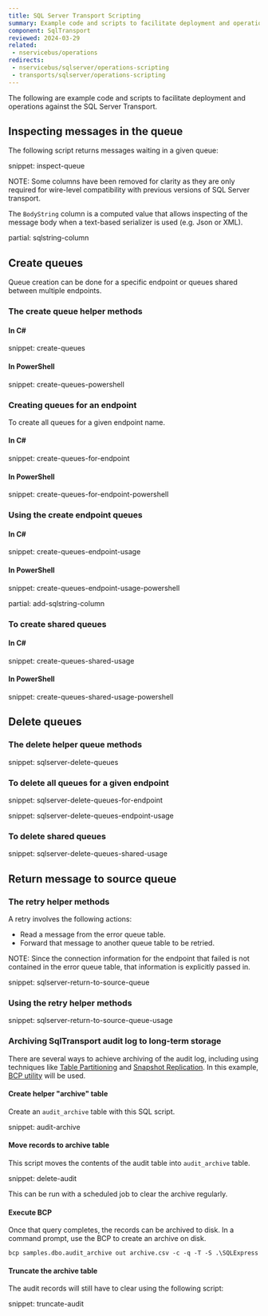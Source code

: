 ```yaml
---
title: SQL Server Transport Scripting
summary: Example code and scripts to facilitate deployment and operational actions against the SQLServer Transport.
component: SqlTransport
reviewed: 2024-03-29
related:
 - nservicebus/operations
redirects:
 - nservicebus/sqlserver/operations-scripting
 - transports/sqlserver/operations-scripting
---
```


The following are example code and scripts to facilitate deployment and operations against the SQL Server Transport.

## Inspecting messages in the queue

The following script returns messages waiting in a given queue:

snippet: inspect-queue

NOTE: Some columns have been removed for clarity as they are only required for wire-level compatibility with previous versions of SQL Server transport.

The `BodyString` column is a computed value that allows inspecting of the message body when a text-based serializer is used (e.g. Json or XML).

partial: sqlstring-column

## Create queues

Queue creation can be done for a specific endpoint or queues shared between multiple endpoints.

### The create queue helper methods

#### In C&#35;

snippet: create-queues

#### In PowerShell

snippet: create-queues-powershell

### Creating queues for an endpoint

To create all queues for a given endpoint name.

#### In C&#35;

snippet: create-queues-for-endpoint

#### In PowerShell

snippet: create-queues-for-endpoint-powershell

### Using the create endpoint queues

#### In C&#35;

snippet: create-queues-endpoint-usage

#### In PowerShell

snippet: create-queues-endpoint-usage-powershell

partial: add-sqlstring-column

### To create shared queues

#### In C&#35;

snippet: create-queues-shared-usage

#### In PowerShell

snippet: create-queues-shared-usage-powershell

## Delete queues

### The delete helper queue methods

snippet: sqlserver-delete-queues

### To delete all queues for a given endpoint

snippet: sqlserver-delete-queues-for-endpoint

snippet: sqlserver-delete-queues-endpoint-usage

### To delete shared queues

snippet: sqlserver-delete-queues-shared-usage

## Return message to source queue

### The retry helper methods

A retry involves the following actions:

 * Read a message from the error queue table.
 * Forward that message to another queue table to be retried.

NOTE: Since the connection information for the endpoint that failed is not contained in the error queue table, that information is explicitly passed in.

snippet: sqlserver-return-to-source-queue

### Using the retry helper methods

snippet: sqlserver-return-to-source-queue-usage

### Archiving SqlTransport audit log to long-term storage

There are several ways to achieve archiving of the audit log, including using techniques like [Table Partitioning](https://docs.microsoft.com/en-us/sql/relational-databases/partitions/create-partitioned-tables-and-indexes) and [Snapshot Replication](https://docs.microsoft.com/en-us/sql/relational-databases/replication/snapshot-replication). In this example, [BCP utility](https://docs.microsoft.com/en-us/sql/tools/bcp-utility) will be used.

#### Create helper "archive" table

Create an `audit_archive` table with this SQL script.

snippet: audit-archive

#### Move records to archive table

This script moves the contents of the audit table into `audit_archive` table.

snippet: delete-audit

This can be run with a scheduled job to clear the archive regularly.

#### Execute BCP

Once that query completes, the records can be archived to disk. In a command prompt, use the BCP to create an archive on disk.

```dos
bcp samples.dbo.audit_archive out archive.csv -c -q -T -S .\SQLExpress
```

#### Truncate the archive table

The audit records will still have to clear using the following script:

snippet: truncate-audit
